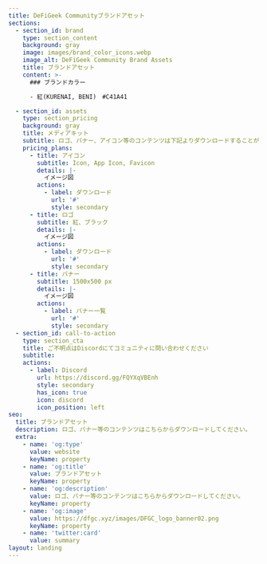 ```yaml
---
title: DeFiGeek Communityブランドアセット
sections:
  - section_id: brand
    type: section_content
    background: gray
    image: images/brand_color_icons.webp
    image_alt: DeFiGeek Community Brand Assets
    title: ブランドアセット
    content: >-
      ### ブランドカラー

      - 紅(KURENAI, BENI)　#C41A41

  - section_id: assets
    type: section_pricing
    background: gray
    title: メディアキット
    subtitle: ロゴ、バナー、アイコン等のコンテンツは下記よりダウンロードすることが可能です。
    pricing_plans:
      - title: アイコン
        subtitle: Icon, App Icon, Favicon
        details: |-
          イメージ図
        actions:
          - label: ダウンロード
            url: '#'
            style: secondary
      - title: ロゴ
        subtitle: 紅、ブラック
        details: |-
          イメージ図
        actions:
          - label: ダウンロード
            url: '#'
            style: secondary
      - title: バナー
        subtitle: 1500x500 px
        details: |-
          イメージ図
        actions:
          - label: バナー一覧
            url: '#'
            style: secondary
  - section_id: call-to-action
    type: section_cta
    title: ご不明点はDiscordにてコミュニティに問い合わせください
    subtitle: 
    actions:
      - label: Discord
        url: https://discord.gg/FQYXqVBEnh
        style: secondary
        has_icon: true
        icon: discord
        icon_position: left
seo:
  title: ブランドアセット
  description: ロゴ、バナー等のコンテンツはこちらからダウンロードしてください。
  extra:
    - name: 'og:type'
      value: website
      keyName: property
    - name: 'og:title'
      value: ブランドアセット
      keyName: property
    - name: 'og:description'
      value: ロゴ、バナー等のコンテンツはこちらからダウンロードしてください。
      keyName: property
    - name: 'og:image'
      value: https://dfgc.xyz/images/DFGC_logo_banner02.png
      keyName: property
    - name: 'twitter:card'
      value: summary
layout: landing
---
```


